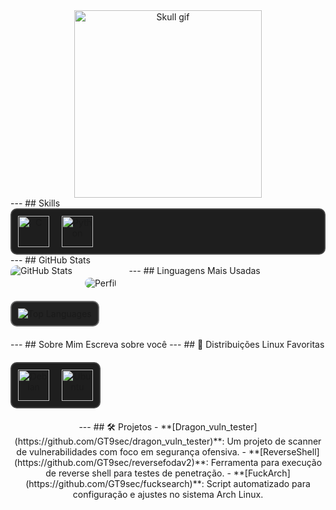 <div align="center"> <img src="https://media0.giphy.com/media/v1.Y2lkPTc5MGI3NjExengwYTMwY3Rnd2x4aW0weXJ1dXRkNmZiM3M0YmdlMmE0OTUzOWxkdSZlcD12MV9pbnRlcm5hbF9naWZfYnlfaWQmY3Q9Zw/SISXxwYD1CTO8/giphy.webp" width="300" height="300" alt="Skull gif"/> </div> --- ## Skills <div align="center" style="display: flex; gap: 20px; padding: 10px; border-radius: 10px; background: #1e1e1e; border: 2px solid #444;"> <a href="https://embarcados.com.br/linguagem-c-guia-completo/" target="_blank"> <img src="https://cdn.jsdelivr.net/gh/devicons/devicon/icons/c/c-original.svg" title="C" alt="C" width="50" height="50"/> </a> <a href="https://www.python.org/" target="_blank"> <img src="https://cdn.jsdelivr.net/gh/devicons/devicon/icons/python/python-original.svg" title="Python" alt="Python" width="50" height="50"/> </a> </div> --- ## GitHub Stats <div align="center" style="display: flex; gap: 20px; flex-wrap: wrap;"> <img src="https://github-readme-stats.vercel.app/api?username=GT9sec&theme=dark&show_icons=true&bg_color=000000&icon_color=FF0000&title_color=FF0000&text_color=FFFFFF&hide_border=true" alt="GitHub Stats" style="border-radius: 10px;"/> <div align="center" style="margin-top: 20px;"> <img src="https://github-profile-summary-cards.vercel.app/api/cards/profile-details?username=GT9sec&theme=dark" alt="Perfil" style="border-radius: 10px;"/> </div> --- ## Linguagens Mais Usadas <div align="center" style="padding: 10px; border-radius: 10px; background: #222222; border: 2px solid #666;"> <img src="https://github-readme-stats.vercel.app/api/top-langs/?username=GT9sec&theme=dark&hide=html&layout=compact" alt="Top Languages"/> </div> --- ## Sobre Mim Escreva sobre você --- ## 🐧 Distribuições Linux Favoritas <div align="center" style="display: flex; gap: 20px; padding: 10px; border-radius: 10px; background: #1e1e1e; border: 2px solid #444;"> <a href="https://debian.org" target="_blank"> <img src="https://cdn.jsdelivr.net/gh/devicons/devicon/icons/debian/debian-original.svg" title="Debian" alt="Debian" width="50" height="50"/> </a> <a href="https://ubuntu.com" target="_blank"> <img src="https://cdn.jsdelivr.net/gh/devicons/devicon/icons/ubuntu/ubuntu-original.svg" title="Ubuntu" alt="Ubuntu" width="50" height="50"/> </a> </div> --- ## 🛠️ Projetos - **[Dragon_vuln_tester](https://github.com/GT9sec/dragon_vuln_tester)**: Um projeto de scanner de vulnerabilidades com foco em segurança ofensiva. - **[ReverseShell](https://github.com/GT9sec/reversefodav2)**: Ferramenta para execução de reverse shell para testes de penetração. - **[FuckArch](https://github.com/GT9sec/fucksearch)**: Script automatizado para configuração e ajustes no sistema Arch Linux.
